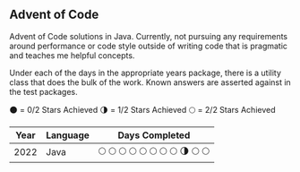 ## Advent of Code

Advent of Code solutions in Java. Currently, not pursuing any requirements around performance or code style
outside of writing code that is pragmatic and teaches me helpful concepts.

Under each of the days in the appropriate years package, there is a utility class that does the bulk
of the work. Known answers are asserted against in the test packages.

:new_moon: = 0/2 Stars Achieved
:last_quarter_moon: = 1/2 Stars Achieved
:full_moon: = 2/2 Stars Achieved

| Year | Language | Days Completed                                                                                                                   |
|------|----------|----------------------------------------------------------------------------------------------------------------------------------|
| 2022 | Java     | :full_moon: :full_moon: :full_moon: :full_moon: :full_moon: :full_moon: :full_moon: :full_moon: :last_quarter_moon: :full_moon: :full_moon: |
